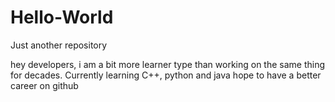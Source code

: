 # Hello-World
Just another repository

hey developers, i am a bit more learner type than working 
on the same thing for decades. Currently learning C++, python and java
hope to have a better career on github
